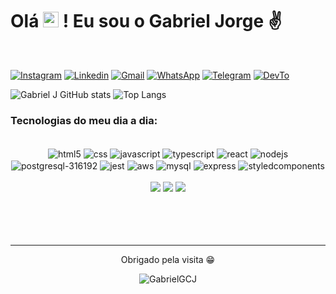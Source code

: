 

### <h1 color="green"> Olá <img src="https://github.com/rajput2107/rajput2107/blob/master/Assets/Earth.gif" height="25px"/> ! Eu sou o Gabriel Jorge ✌️</h1>

<br>

[![Instagram](https://img.shields.io/badge/Instagram-E4405F?style=for-the-badge&logo=instagram&logoColor=white)](https://www.instagram.com/gb.j_dev/)
[![Linkedin](https://img.shields.io/badge/LinkedIn-0077B5?style=for-the-badge&logo=linkedin&logoColor=white)](https://www.instagram.com/gb.j_dev/)
[![Gmail](https://img.shields.io/badge/Gmail-D14836?style=for-the-badge&logo=gmail&logoColor=white)](mailto:gabrielggcj@gmail.com)
[![WhatsApp](https://img.shields.io/badge/WhatsApp-25D366?style=for-the-badge&logo=whatsapp&logoColor=white)](https://wa.me/5521988436194)
[![Telegram](https://img.shields.io/badge/Telegram-2CA5E0?style=for-the-badge&logo=telegram&logoColor=white)](https://t.me/GBJ333)
[![DevTo](https://img.shields.io/badge/dev.to-0A0A0A?style=for-the-badge&logo=devdotto&logoColor=white)](https://dev.to/gabrielgcj)
<br>

![Gabriel J GitHub stats](https://github-readme-stats.vercel.app/api?username=gabrielgcj&show_icons=true&theme=dracula)
![Top Langs](https://github-readme-stats.vercel.app/api/top-langs/?username=gabrielgcj&hide_progress=false)

### Tecnologias do meu dia a dia:




<div align="center" style="display: inline_block"> <br>
<img align="center" alt="html5" src="https://img.shields.io/badge/HTML5-E34F26?style=for-the-badge&logo=html5&logoColor=white" />
<img align="center" alt="css" src="https://img.shields.io/badge/CSS3-1572B6?style=for-the-badge&logo=css3&logoColor=white" />
 <img align="center" alt="javascript" src="https://img.shields.io/badge/JavaScript-F7DF1E?style=for-the-badge&logo=javascript&logoColor=black" />
 <img align="center" alt="typescript" src="https://img.shields.io/badge/TypeScript-007ACC?style=for-the-badge&logo=typescript&logoColor=white" />
 <img align="center" alt="react" src="https://img.shields.io/badge/React-20232A?style=for-the-badge&logo=react&logoColor=61DAFB" />
<img align="center" alt="nodejs" src="https://img.shields.io/badge/Node.js-43853D?style=for-the-badge&logo=node.js&logoColor=white" />
<img align="center" alt="postgresql-316192" src="https://img.shields.io/badge/PostgreSQL-316192?style=for-the-badge&logo=postgresql&logoColor=white" />
<img align="center" alt="jest" src="https://img.shields.io/badge/Jest-323330?style=for-the-badge&logo=Jest&logoColor=white" />
<img align="center" alt="aws" src="https://img.shields.io/badge/Amazon_AWS-FF9900?style=for-the-badge&logo=amazonaws&logoColor=white" />
<img align="center" alt="mysql" src="https://img.shields.io/badge/MySQL-00000F?style=for-the-badge&logo=mysql&logoColor=white" />
<img align="center" alt="express" src="https://img.shields.io/badge/Express.js-404D59?style=for-the-badge" />
<img align="center" alt="styledcomponents" src="https://img.shields.io/badge/styled--components-DB7093?style=for-the-badge&logo=styled-components&logoColor=white" />




 
</div>
   
<br>


 
 
 <div align="center"> 
  <a href="https://www.linkedin.com/in/gabriel-jorge-67635b221" target="_blank"><img src="https://img.shields.io/badge/-LinkedIn-%230077B5?style=for-the-badge&logo=linkedin&logoColor=white" target="_blank"></a>
  <a href = "mailto:gabriel.ggcj@gmail.com"><img src="https://img.shields.io/badge/-Gmail-%23333?style=for-the-badge&logo=gmail&logoColor=white" target="_blank"></a>
  <a href="https://www.instagram.com/gb.j_dev/" target="_blank"><img src="https://img.shields.io/badge/-Instagram-%23E4405F?style=for-the-badge&logo=instagram&logoColor=white" target="_blank"></a> 
  
  
</div> 
 

<br>

<br>

<br>

<br>


<hr />

<div align='center'>
<p> Obrigado pela visita 😁 </p>
  <img src="https://komarev.com/ghpvc/?username=GabrielGCJ&color=blueviolet&label=profile+views" alt="GabrielGCJ" />
</div>



